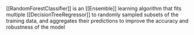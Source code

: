 [[RandomForestClassifier]] is an [[Ensemble]] learning algorithm that fits multiple [[DecisionTreeRegressor]] to randomly sampled subsets of the training data, and aggregates their predictions to improve the accuracy and robustness of the model